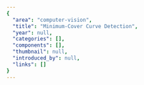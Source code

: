 ```yaml
---
{
  "area": "computer-vision",
  "title": "Minimum-Cover Curve Detection",
  "year": null,
  "categories": [],
  "components": [],
  "thumbnail": null,
  "introduced_by": null,
  "links": []
}
---
```


